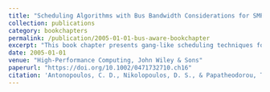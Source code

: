 ```yaml
---
title: "Scheduling Algorithms with Bus Bandwidth Considerations for SMPs"
collection: publications
category: bookchapters
permalink: /publication/2005-01-01-bus-aware-bookchapter
excerpt: "This book chapter presents gang-like scheduling techniques for SMP systems to optimize use of shared bus bandwidth based on runtime monitoring."
date: 2005-01-01
venue: "High-Performance Computing, John Wiley & Sons"
paperurl: "https://doi.org/10.1002/0471732710.ch16"
citation: 'Antonopoulos, C. D., Nikolopoulos, D. S., & Papatheodorou, T. S. (2005). &quot;Scheduling Algorithms with Bus Bandwidth Considerations for SMPs.&quot; In <i>High-Performance Computing</i> (pp. 313–332). John Wiley & Sons. https://doi.org/10.1002/0471732710.ch16'
---
```

